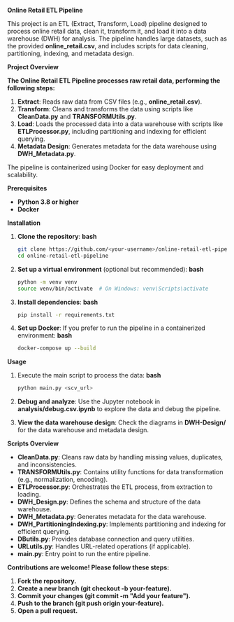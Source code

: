 
**Online Retail ETL Pipeline**

This project is an ETL (Extract, Transform, Load) pipeline designed to process online retail data, clean it, transform it, and load it into a data warehouse (DWH) for analysis. The pipeline handles large datasets, such as the provided **online_retail.csv**, and includes scripts for data cleaning, partitioning, indexing, and metadata design.

**Project Overview**

**The Online Retail ETL Pipeline processes raw retail data, performing the following steps:**

1. **Extract**: Reads raw data from CSV files (e.g., **online_retail.csv**).
2. **Transform**: Cleans and transforms the data using scripts like **CleanData.py** and **TRANSFORMUtils.py**.
3. **Load**: Loads the processed data into a data warehouse with scripts like **ETLProcessor.py**, including partitioning and indexing for efficient querying.
4. **Metadata Design**: Generates metadata for the data warehouse using **DWH_Metadata.py**.

The pipeline is containerized using Docker for easy deployment and scalability.

**Prerequisites**

* **Python 3.8 or higher**
* **Docker**

**Installation**

1. **Clone the repository**:
   **bash**

   ```bash
   git clone https://github.com/<your-username>/online-retail-etl-pipeline.git
   cd online-retail-etl-pipeline
   ```
2. **Set up a virtual environment** (optional but recommended):
   **bash**

   ```bash
   python -m venv venv
   source venv/bin/activate  # On Windows: venv\Scripts\activate
   ```
3. **Install dependencies**:
   **bash**

   ```bash
   pip install -r requirements.txt
   ```
4. **Set up Docker**:
   If you prefer to run the pipeline in a containerized environment:
   **bash**

   ```bash
   docker-compose up --build
   ```

**Usage**

1. Execute the main script to process the data:
   **bash**

   ```bash
   python main.py <scv_url>
   ```
3. **Debug and analyze**:
   Use the Jupyter notebook in **analysis/debug.csv.ipynb** to explore the data and debug the pipeline.
4. **View the data warehouse design**:
   Check the diagrams in **DWH-Design/** for the data warehouse and metadata design.

**Scripts Overview**

* **CleanData.py**: Cleans raw data by handling missing values, duplicates, and inconsistencies.
* **TRANSFORMUtils.py**: Contains utility functions for data transformation (e.g., normalization, encoding).
* **ETLProcessor.py**: Orchestrates the ETL process, from extraction to loading.
* **DWH_Design.py**: Defines the schema and structure of the data warehouse.
* **DWH_Metadata.py**: Generates metadata for the data warehouse.
* **DWH_PartitioningIndexing.py**: Implements partitioning and indexing for efficient querying.
* **DButils.py**: Provides database connection and query utilities.
* **URLutils.py**: Handles URL-related operations (if applicable).
* **main.py**: Entry point to run the entire pipeline.



**Contributions are welcome! Please follow these steps:**

1. **Fork the repository.**
2. **Create a new branch (**git checkout -b your-feature**).**
3. **Commit your changes (**git commit -m "Add your feature"**).**
4. **Push to the branch (**git push origin your-feature**).**
5. **Open a pull request.**
